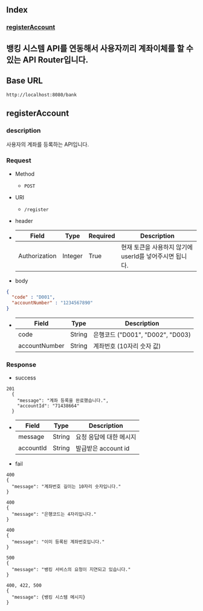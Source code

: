 ## Index
### [registerAccount](#registerAccount)

## 뱅킹 시스템 API를 연동해서 사용자끼리 계좌이체를 할 수 있는 API Router입니다.

## Base URL

`http://localhost:8080/bank`

## registerAccount

### description

사용자의 계좌를 등록하는 API입니다.

### Request

- Method

    - `POST`

- URI

    - `/register`

- header

- | Field        | Type   | Required  | Description |
  | ------------ | ------ | --------- | ----------- |
  | Authorization  | Integer | True | 현재 토큰을 사용하지 않기에 userId를 넣어주시면 됩니다. |

- body

```json
{
  "code" : "D001",
  "accountNumber" : "1234567890"
}
```

- | Field                | Type   | Description                 |
  | -------------------- | ------ | --------------------------- |
  | code                 | String   | 은행코드 ("D001", "D002", "D003)  |
  | accountNumber | String | 계좌번호 (10자리 숫자 값) |

### Response

- success

```
201
  {
    "message": "계좌 등록을 완료했습니다.",
    "accountId": "71438664"
  }
 ```

- | Field                          | Type    | Description                  |
  | ------------------------------ | ------- | ---------------------------- |
  | message                        | String | 요청 응답에 대한 메시지          |
  | accountId                      | String  | 발급받은 account id           |

- fail
```
400
{
  "message": "계좌번호 길이는 10자리 숫자입니다."
}
```
```
400
{
  "message": "은행코드는 4자리입니다."
}
```
```
400
{
  "message": "이미 등록된 계좌번호입니다."
}
```
```
500
{
  "message": "뱅킹 서비스의 요청이 지연되고 있습니다."
}
```
```
400, 422, 500
{
  "message": {뱅킹 시스템 메시지}
}
```